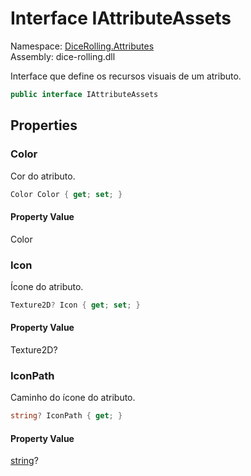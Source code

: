 # <a id="DiceRolling_Attributes_IAttributeAssets"></a> Interface IAttributeAssets

Namespace: [DiceRolling.Attributes](DiceRolling.Attributes.md)  
Assembly: dice\-rolling.dll  

Interface que define os recursos visuais de um atributo.

```csharp
public interface IAttributeAssets
```

## Properties

### <a id="DiceRolling_Attributes_IAttributeAssets_Color"></a> Color

Cor do atributo.

```csharp
Color Color { get; set; }
```

#### Property Value

 Color

### <a id="DiceRolling_Attributes_IAttributeAssets_Icon"></a> Icon

Ícone do atributo.

```csharp
Texture2D? Icon { get; set; }
```

#### Property Value

 Texture2D?

### <a id="DiceRolling_Attributes_IAttributeAssets_IconPath"></a> IconPath

Caminho do ícone do atributo.

```csharp
string? IconPath { get; }
```

#### Property Value

 [string](https://learn.microsoft.com/dotnet/api/system.string)?

